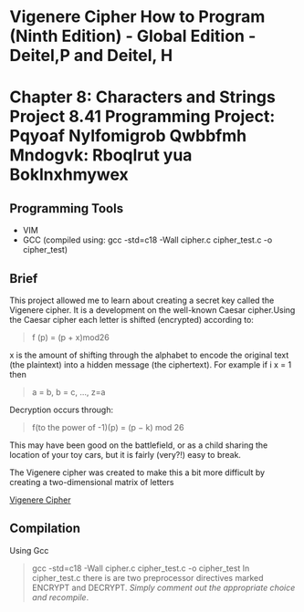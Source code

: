 # Vigenere Cipher How to Program (Ninth Edition) - Global Edition - Deitel,P and Deitel, H
# Chapter 8: Characters and Strings Project 8.41 Programming Project: Pqyoaf Nylfomigrob Qwbbfmh Mndogvk: Rboqlrut yua Boklnxhmywex

## Programming Tools
- VIM
- GCC (compiled using: gcc -std=c18 -Wall cipher.c cipher_test.c -o cipher_test)

## Brief
This project allowed me to learn about creating a secret key called the Vigenere cipher. It is a development on the well-known Caesar cipher.Using the Caesar cipher each letter is shifted (encrypted) according to:

> f (p) = (p + x)mod26

x is the amount of shifting through the alphabet to encode the original text (the plaintext) into a hidden message (the ciphertext). For example if i x = 1 then

> a = b,
> b = c,
> ...,
> z=a

Decryption occurs through:

> f(to the power of -1)(p) = (p − k) mod 26

This may have been good on the battlefield, or as a child sharing the location of your toy cars, but it is fairly (very?!) easy to break.

The Vigenere cipher was created to make this a bit more difficult by creating a two-dimensional matrix of letters

[Vigenere Cipher](https://en.wikipedia.org/wiki/Vigen%C3%A8re_cipher)

## Compilation
Using Gcc 
> gcc -std=c18 -Wall cipher.c cipher_test.c -o cipher_test
In cipher_test.c there is are two preprocessor directives marked ENCRYPT and DECRYPT. _Simply comment out the appropriate choice and recompile_.
